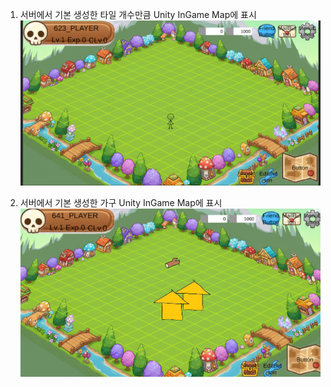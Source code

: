 1. 서버에서 기본 생성한 타일 개수만큼 Unity InGame Map에 표시
![poster](./img/2025-10-27_1.png)

2. 서버에서 기본 생성한 가구 Unity InGame Map에 표시
![poster](./img/2025-10-27_2.png)